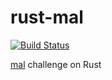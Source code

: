 # rust-mal
[![Build Status](https://travis-ci.com/FrancisMurillo/rust-mal.svg?branch=master)](https://travis-ci.com/FrancisMurillo/rust-mal)

[mal](https://github.com/kanaka/mal) challenge on Rust
